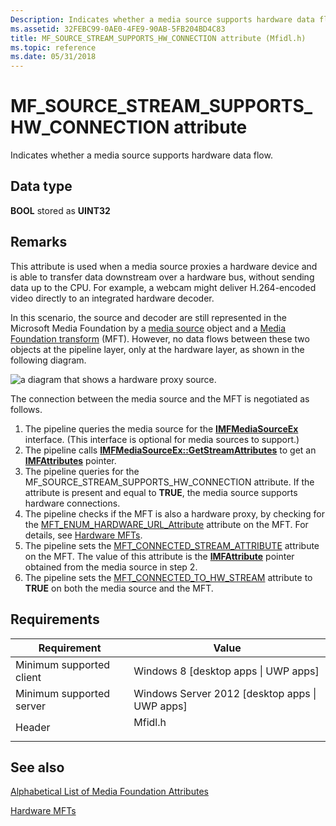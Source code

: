 ```yaml
---
Description: Indicates whether a media source supports hardware data flow.
ms.assetid: 32FEBC99-0AE0-4FE9-90AB-5FB204BD4C83
title: MF_SOURCE_STREAM_SUPPORTS_HW_CONNECTION attribute (Mfidl.h)
ms.topic: reference
ms.date: 05/31/2018
---
```


# MF\_SOURCE\_STREAM\_SUPPORTS\_HW\_CONNECTION attribute

Indicates whether a media source supports hardware data flow.

## Data type

**BOOL** stored as **UINT32**

## Remarks

This attribute is used when a media source proxies a hardware device and is able to transfer data downstream over a hardware bus, without sending data up to the CPU. For example, a webcam might deliver H.264-encoded video directly to an integrated hardware decoder.

In this scenario, the source and decoder are still represented in the Microsoft Media Foundation by a [media source](media-sources.md) object and a [Media Foundation transform](media-foundation-transforms.md) (MFT). However, no data flows between these two objects at the pipeline layer, only at the hardware layer, as shown in the following diagram.

![a diagram that shows a hardware proxy source.](images/proxy-mft3.png)

The connection between the media source and the MFT is negotiated as follows.

1.  The pipeline queries the media source for the [**IMFMediaSourceEx**](/windows/desktop/api/mfidl/nn-mfidl-imfmediasourceex) interface. (This interface is optional for media sources to support.)
2.  The pipeline calls [**IMFMediaSourceEx::GetStreamAttributes**](/windows/desktop/api/mfidl/nf-mfidl-imfmediasourceex-getstreamattributes) to get an [**IMFAttributes**](/windows/desktop/api/mfobjects/nn-mfobjects-imfattributes) pointer.
3.  The pipeline queries for the MF\_SOURCE\_STREAM\_SUPPORTS\_HW\_CONNECTION attribute. If the attribute is present and equal to **TRUE**, the media source supports hardware connections.
4.  The pipeline checks if the MFT is also a hardware proxy, by checking for the [MFT\_ENUM\_HARDWARE\_URL\_Attribute](mft-enum-hardware-url-attribute.md) attribute on the MFT. For details, see [Hardware MFTs](hardware-mfts.md).
5.  The pipeline sets the [MFT\_CONNECTED\_STREAM\_ATTRIBUTE](mft-connected-stream-attribute.md) attribute on the MFT. The value of this attribute is the [**IMFAttribute**](/windows/desktop/api/mfobjects/nn-mfobjects-imfattributes) pointer obtained from the media source in step 2.
6.  The pipeline sets the [MFT\_CONNECTED\_TO\_HW\_STREAM](mft-connected-to-hw-stream.md) attribute to **TRUE** on both the media source and the MFT.

## Requirements



| Requirement | Value |
|-------------------------------------|------------------------------------------------------------------------------------|
| Minimum supported client<br/> | Windows 8 \[desktop apps \| UWP apps\]<br/>                                  |
| Minimum supported server<br/> | Windows Server 2012 \[desktop apps \| UWP apps\]<br/>                        |
| Header<br/>                   | <dl> <dt>Mfidl.h</dt> </dl> |



## See also

<dl> <dt>

[Alphabetical List of Media Foundation Attributes](alphabetical-list-of-media-foundation-attributes.md)
</dt> <dt>

[Hardware MFTs](hardware-mfts.md)
</dt> </dl>

 

 




